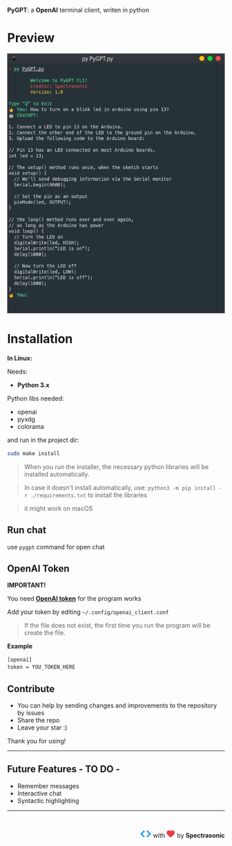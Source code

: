 **PyGPT**: a **OpenAI** terminal client, writen in python

# Preview

![terminal screenshot](./.assets/term-print.png)

# Installation

**In Linux:**

Needs:

-   **Python 3.x**

Python libs needed:

-   openai
-   pyxdg
-   colorama

and run in the project dir:

```bash
sudo make install
```

> When you run the installer, the necessary python libraries will be installed automatically.

> In case it doesn't install automatically, use: `python3 -m pip install -r ./requirements.txt` to install the libraries

> it might work on macOS

## Run chat

use `pygpt` command for open chat

## OpenAI Token

**IMPORTANT!**

You need [**OpenAI token**](https://platform.openai.com/docs/introduction/tokens) for the program works

Add your token by editing `~/.config/openai_client.conf`

> If the file does not exist, the first time you run the program will be create the file.

**Example**

```bash
[openai]
token = YOU_TOKEN_HERE
```

## Contribute

-   You can help by sending changes and improvements to the repository by issues
-   Share the repo
-   Leave your star :)

Thank you for using!

---

## Future Features - TO DO -

-   Remember messages
-   Interactive chat
-   Syntactic highlighting

---

<br>

<p align="right"> <img src="https://raw.githubusercontent.com/spectrasonic117/spectrasonic117/1e9a267f016b8e35053c9385b44c8e9e691c8348/assets/dev.svg" width="26px"> with <img src="https://raw.githubusercontent.com/spectrasonic117/spectrasonic117/1e9a267f016b8e35053c9385b44c8e9e691c8348/assets/heart.svg" width="20px"> by <strong>Spectrasonic</strong><p>

